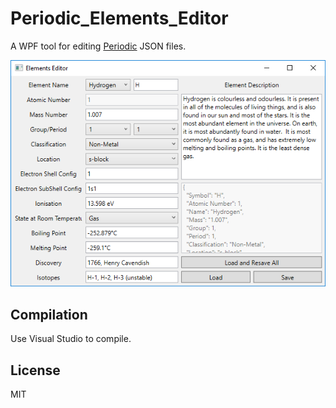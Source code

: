 Periodic\_Elements\_Editor
==========
A WPF tool for editing [Periodic](https://github.com/cfws/Periodic) JSON files. 

[![Periodic Elements Editor](img/Editor.png)](https://github.com/cfws/Periodic_Elements_Editor)

## Compilation
Use Visual Studio to compile. 

## License
MIT
